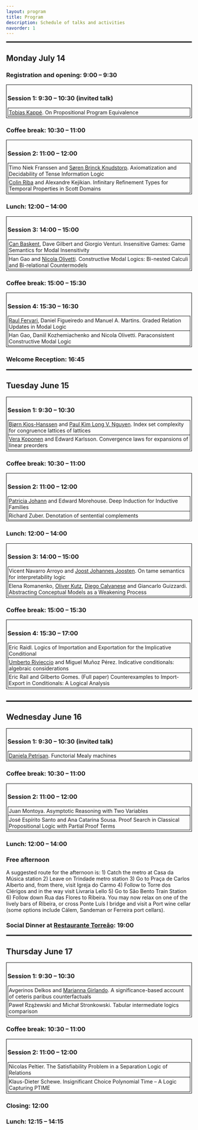 ```yaml
---
layout: program
title: Program
description: Schedule of talks and activities
navorder: 1
---
```


<body>
<style>.paper {border-left: solid black 1px;border-right: solid black 1px;border-top: solid black 1px;padding:2pt}</style>
<style>.paper:last-child {border-bottom: solid black 1px;padding:2pt}</style>
<style>.session {border-left: solid black 1px;border-right: solid black 1px;border-top: solid black 1px;padding:2pt}</style>
<style>.session {border-bottom: solid black 1px;padding:2pt}</style>

<hr style="width:100%;text-align:left;margin-left:0;height:3px;color:black;background-color:black">

<h2>Monday July 14</h2>

<div class="event">
<h3>Registration and opening: 9:00 &ndash; 9:30</h3>
</div>

<div class="session">
<h3>Session 1: 9:30 &ndash; 10:30 (invited talk)</h3>
<div class="paper">
<span class="authors">
<a href="https://tobias.kap.pe">Tobias Kapp&eacute;</a>.
</span>
<span class="title">
On Propositional Program Equivalence
</span>
</div>
</div>

<div class="event">
<h3>Coffee break: 10:30 &ndash; 11:00</h3>
</div>

<div class="session">
<h3>Session 2: 11:00 &ndash; 12:00</h3>
<div class="paper">
<span class="authors">
Timo Niek Franssen and <a href="https://knudstorp.github.io/">Søren Brinck Knudstorp</a>.
</span>
<span class="title">
Axiomatization and Decidability of Tense Information Logic
</span>
</div>

<div class="paper">
<span class="authors">
<a href="http://perso.ens-lyon.fr/colin.riba/">Colin Riba</a> and Alexandre Kejikian.
</span>
<span class="title">
Infinitary Refinement Types for Temporal Properties in Scott Domains
</span>
</div>
</div>

<h3>Lunch: 12:00 &ndash; 14:00</h3>

<div class="session">
<h3>Session 3: 14:00 &ndash; 15:00</h3>
<div class="paper">
<span class="authors">
<a href="http://www.canbaskent.net/logic">Can Baskent</a>, Dave Gilbert and Giorgio Venturi.
</span>
<span class="title">
Insensitive Games: Game Semantics for Modal Insensitivity
</span>
</div>

<div class="paper">
<span class="authors">
Han Gao and <a href="https://pageperso.lis-lab.fr/nicola.olivetti//">Nicola Olivetti</a>.
</span>
<span class="title">
Constructive Modal Logics:  Bi-nested Calculi and Bi-relational Countermodels
</span>
</div>
</div>

<h3>Coffee break: 15:00 &ndash; 15:30</h3>

<div class="session">
<h3>Session 4: 15:30 &ndash; 16:30</h3>
<div class="paper">
<span class="authors">
<a href="http://cs.famaf.unc.edu.ar/~rfervari/">Raul Fervari</a>, Daniel Figueiredo and Manuel A. Martins.
</span>
<span class="title">
Graded Relation Updates in Modal Logic
</span>
</div>

<div class="paper">
<span class="authors">
Han Gao, Daniil Kozhemiachenko and Nicola Olivetti.
</span>
<span class="title">
Paraconsistent Constructive Modal Logic
</span>
</div>
</div>

<h3>Welcome Reception: 16:45</h3>

<hr style="width:100%;text-align:left;margin-left:0;height:3px;color:black;background-color:black">

<h2>Tuesday June 15</h2>

<div class="session">
<h3>Session 1: 9:30 &ndash; 10:30</h3>
<div class="paper">
<span class="authors">
<a href="https://math.hawaii.edu/wordpress/bjoern/">Bjørn Kjos-Hanssen</a> and <a href="https://www.paul-nguyen.com/">Paul Kim Long V. Nguyen</a>.
</span>
<span class="title">
Index set complexity for congruence lattices of lattices
</span>
</div>

<div class="paper">
<span class="authors">
<a href="https://www.uu.se/en/contact-and-organisation/staff?query=N96-558">Vera Koponen</a> and Edward Karlsson.
</span>
<span class="title">
Convergence laws for expansions of linear preorders
</span>
</div>
</div>

<h3>Coffee break: 10:30 &ndash; 11:00</h3>

<div class="session">
<h3>Session 2: 11:00 &ndash; 12:00</h3>
<div class="paper">
<span class="authors">
<a href="http://cs.appstate.edu/johannp">Patricia Johann</a> and Edward Morehouse.
</span>
<span class="title">
Deep Induction for Inductive Families
</span>
</div>

<div class="paper">
<span class="authors">
Richard Zuber.
</span>
<span class="title">
Denotation of sentential complements
</span>
</div>
</div>

<h3>Lunch: 12:00 &ndash; 14:00</h3>

<div class="session">
<h3>Session 3: 14:00 &ndash; 15:00</h3>
<div class="paper">
<span class="authors">
Vicent Navarro Arroyo and <a href="http://www.joostjjoosten.nl/">Joost Johannes Joosten</a>.
</span>
<span class="title">
On tame semantics for interpretability logic
</span>
</div>

<div class="paper">
<span class="authors">
Elena Romanenko, <a href="http://www.inf.unibz.it/~okutz/">Oliver Kutz</a>, <a href="http://www.inf.unibz.it/~calvanese/">Diego Calvanese</a> and Giancarlo Guizzardi.
</span>
<span class="title">
Abstracting Conceptual Models as a Weakening Process
</span>
</div>
</div>

<h3>Coffee break: 15:00 &ndash; 15:30</h3>

<div class="session">
<h3>Session 4: 15:30 &ndash; 17:00</h3>
<div class="paper">
<span class="authors">
Eric Raidl.
</span>
<span class="title">
Logics of Importation and Exportation for the Implicative Conditional
</span>
</div>

<div class="paper">
<span class="authors">
<a href="https://sites.google.com/view/umberto-rivieccio/home">Umberto Rivieccio</a> and Miguel Muñoz Pérez.
</span>
<span class="title">
Indicative conditionals: algebraic considerations
</span>
</div>

<div class="paper">
<span class="authors">
Eric Rail and Gilberto Gomes.
</span>
<span class="title">
(Full paper) Counterexamples to Import-Export in Conditionals: A Logical Analysis
</span>
</div>
</div>

<br>

<hr style="width:100%;text-align:left;margin-left:0;height:3px;color:black;background-color:black">

<h2>Wednesday June 16</h2>

<div class="session">
<h3>Session 1: 9:30 &ndash; 10:30 (invited talk)</h3>
<div class="paper">
<span class="authors">
<a href="https://www.irif.fr/~petrisan/">Daniela Petri&scedil;an</a>.
</span>
<span class="title">
Functorial Mealy machines
</span>
</div>
</div>

<h3>Coffee break: 10:30 &ndash; 11:00</h3>

<div class="session">
<h3>Session 2: 11:00 &ndash; 12:00</h3>
<div class="paper">
<span class="authors">
Juan Montoya.
</span>
<span class="title">
Asymptotic Reasoning with Two Variables
</span>
</div>

<div class="paper">
<span class="authors">
José Espírito Santo and Ana Catarina Sousa.
</span>
<span class="title">
Proof Search in Classical Propositional Logic with Partial Proof Terms
</span>
</div>
</div>

<h3>Lunch: 12:00 &ndash; 14:00</h3>

<h3>Free afternoon </h3>
<p>A suggested route for the afternoon is: 1) Catch the metro at Casa da Música station 2) Leave on Trindade metro station 3) Go to Praça de Carlos Alberto and, from there, visit Igreja do Carmo 4) Follow to Torre dos Clérigos and in the way visit Livraria Lello 5) Go to São Bento Train Station 6) Follow down Rua das Flores to Ribeira. You may now relax on one of the lively bars of Ribeira, or cross Ponte Luís I bridge and visit a Port wine cellar (some options include Cálem, Sandeman or Ferreira port cellars).</p>

<h3>Social Dinner at <a href="https://www.torreao.pt">Restaurante Torreão</a>: 19:00</h3>

<hr style="width:100%;text-align:left;margin-left:0;height:3px;color:black;background-color:black">

<h2>Thursday June 17</h2>

<div class="session">
<h3>Session 1: 9:30 &ndash; 10:30</h3>
<div class="paper">
<span class="authors">
Avgerinos Delkos and <a href="http://www.mariannagirlando.com/Girlando.html">Marianna Girlando</a>.
</span>
<span class="title">
A significance-based account of ceteris paribus counterfactuals
</span>
</div>

<div class="paper">
<span class="authors">
Paweł Rzążewski and Michał Stronkowski.
</span>
<span class="title">
Tabular intermediate logics comparison
</span>
</div>
</div>

<h3>Coffee break: 10:30 &ndash; 11:00</h3>

<div class="session">
<h3>Session 2: 11:00 &ndash; 12:00</h3>
<div class="paper">
<span class="authors">
Nicolas Peltier.
</span>
<span class="title">
The Satisfiability Problem in a Separation Logic of Relations
</span>
</div>

<div class="paper">
<span class="authors">
Klaus-Dieter Schewe.
</span>
<span class="title">
Insignificant Choice Polynomial Time &ndash; A Logic Capturing PTIME
</span>
</div>
</div>

<h3>Closing: 12:00</h3>

<h3>Lunch: 12:15 &ndash; 14:15</h3>

</body>


